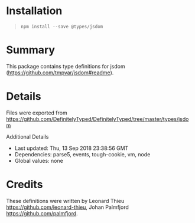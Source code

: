 # Installation
> `npm install --save @types/jsdom`

# Summary
This package contains type definitions for jsdom (https://github.com/tmpvar/jsdom#readme).

# Details
Files were exported from https://github.com/DefinitelyTyped/DefinitelyTyped/tree/master/types/jsdom

Additional Details
 * Last updated: Thu, 13 Sep 2018 23:38:56 GMT
 * Dependencies: parse5, events, tough-cookie, vm, node
 * Global values: none

# Credits
These definitions were written by Leonard Thieu <https://github.com/leonard-thieu>, Johan Palmfjord <https://github.com/palmfjord>.
